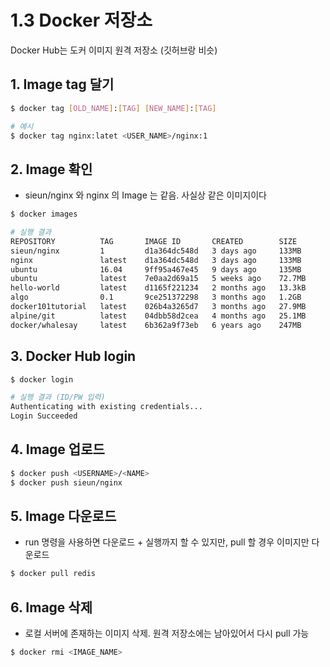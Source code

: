 # 1.3 Docker 저장소

Docker Hub는 도커 이미지 원격 저장소 (깃허브랑 비슷)

## 1. Image tag 달기

```bash
$ docker tag [OLD_NAME]:[TAG] [NEW_NAME]:[TAG]

# 예시
$ docker tag nginx:latet <USER_NAME>/nginx:1
```

## 2. Image 확인

- sieun/nginx 와 nginx 의 Image 는 같음. 사실상 같은 이미지이다

```bash
$ docker images

# 실행 결과
REPOSITORY          TAG       IMAGE ID       CREATED        SIZE
sieun/nginx         1         d1a364dc548d   3 days ago     133MB
nginx               latest    d1a364dc548d   3 days ago     133MB
ubuntu              16.04     9ff95a467e45   9 days ago     135MB
ubuntu              latest    7e0aa2d69a15   5 weeks ago    72.7MB
hello-world         latest    d1165f221234   2 months ago   13.3kB
algo                0.1       9ce251372298   3 months ago   1.2GB
docker101tutorial   latest    026b4a3265d7   3 months ago   27.9MB
alpine/git          latest    04dbb58d2cea   4 months ago   25.1MB
docker/whalesay     latest    6b362a9f73eb   6 years ago    247MB
```

## 3. Docker Hub login

```bash
$ docker login

# 실행 결과 (ID/PW 입력)
Authenticating with existing credentials...
Login Succeeded
```

## 4. Image 업로드

```bash
$ docker push <USERNAME>/<NAME>
$ docker push sieun/nginx
```

## 5. Image 다운로드

- run 명령을 사용하면 다운로드 + 실행까지 할 수 있지만, pull 할 경우 이미지만 다운로드

```bash
$ docker pull redis
```

## 6. Image 삭제

- 로컬 서버에 존재하는 이미지 삭제. 원격 저장소에는 남아있어서 다시 pull 가능

```bash
$ docker rmi <IMAGE_NAME>
```